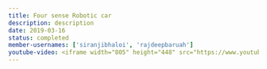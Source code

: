 ```yaml
---
title: Four sense Robotic car
description: description
date: 2019-03-16
status: completed
member-usernames: ['siranjibhaloi', 'rajdeepbaruah']
youtube-video: <iframe width="805" height="448" src="https://www.youtube.com/embed/cdLK5ujwu9w" frameborder="0" allow="accelerometer; autoplay; encrypted-media; gyroscope; picture-in-picture" allowfullscreen></iframe>
---
```

